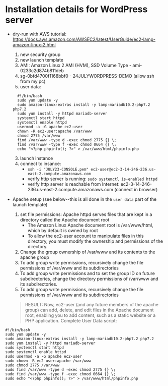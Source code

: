 # Installation details for WordPress server
  * dry-run with AWS tutorial: https://docs.aws.amazon.com/AWSEC2/latest/UserGuide/ec2-lamp-amazon-linux-2.html
    1. new security group
    2. new launch template
      1. AMI:  Amazon Linux 2 AMI (HVM), SSD Volume Type - ami-0233c2d874b811deb
      2. sg-0bfd4700f1168bbf0 - 24JULYWORDPRESS-DEMO (allow ssh from my pc)
      3. user data:

      ```
        #!/bin/bash
        sudo yum update -y
        sudo amazon-linux-extras install -y lamp-mariadb10.2-php7.2 php7.2
        sudo yum install -y httpd mariadb-server
        systemctl start httpd
        systemctl enable httpd
        usermod -a -G apache ec2-user
        chown -R ec2-user:apache /var/www
        chmod 2775 /var/www
        find /var/www -type d -exec chmod 2775 {} \;
        find /var/www -type f -exec chmod 0664 {} \;
        echo "<?php phpinfo(); ?>" > /var/www/html/phpinfo.php
      ```
        
    3. launch instance
    4. connect to insance:
        - `ssh -i "JULY23-CONSOLE.pem" ec2-user@ec2-3-14-246-236.us-east-2.compute.amazonaws.com`
        - verify http server is running: `sudo systemctl is-enabled httpd`
        - verify http server is reachable from Internet: ec2-3-14-246-236.us-east-2.compute.amazonaws.com (connect in browser)

  * Apache setup (see below--this is all done in the `user data` part of the launch template)
    1. set file permissions: Apache httpd serves files that are kept in a directory called the Apache document root
        * The Amazon Linux Apache document root is /var/www/html, which by default is owned by root
        * To allow the ec2-user account to manipulate files in this directory, you must modify the ownership and permissions of the directory.
    2.  Change the group ownership of /var/www and its contents to the apache group
    3.  To add group write permissions, recursively change the file permissions of /var/www and its subdirectories
    4. To add group write permissions and to set the group ID on future subdirectories, change the directory permissions of /var/www and its subdirectories.
    5. To add group write permissions, recursively change the file permissions of /var/www and its subdirectories
    
    > RESULT: Now, ec2-user (and any future members of the apache group) can add, delete, and edit files in the Apache document root, enabling you to add content, such as a static website or a PHP application.  Complete User Data script:

```
#!/bin/bash
sudo yum update -y
sudo amazon-linux-extras install -y lamp-mariadb10.2-php7.2 php7.2
sudo yum install -y httpd mariadb-server
sudo systemctl start httpd
sudo systemctl enable httpd
sudo usermod -a -G apache ec2-user
sudo chown -R ec2-user:apache /var/www
sudo chmod 2775 /var/www
sudo find /var/www -type d -exec chmod 2775 {} \;
sudo find /var/www -type f -exec chmod 0664 {} \;
sudo echo "<?php phpinfo(); ?>" > /var/www/html/phpinfo.php
```

